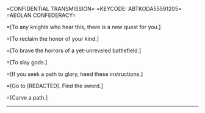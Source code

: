 =CONFIDENTIAL TRANSMISSION=
=KEYCODE: ABTKODA55591205=
=AEOLAN CONFEDERACY=

=[To any knights who hear this, there is a new quest for you.]

=[To reclaim the honor of your kind.]

=[To brave the horrors of a yet-unreveled battlefield.]

=[To slay gods.]

=[If you seek a path to glory, heed these instructions.]

=[Go to [REDACTED]. Find the sword.]

=[Carve a path.]

------------------------------------------------------------------------
